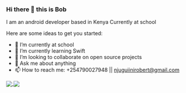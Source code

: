 ### Hi there 👋 this is Bob

I am an android developer based in Kenya
Currently at school 


Here are some ideas to get you started:

- 🔭 I’m currently at school 
- 🌱 I’m currently learning Swift
- 👯 I’m looking to collaborate on open source projects
- 💬 Ask me about anything
- 📫 How to reach me: +254790027948 || njuguiinirobert@gmail.com

<div>
<a href="https://github.com/anuraghazra/github-readme-stats">
  <img align="center" src="https://github-readme-stats.vercel.app/api?username=robert-muriithi&count_private=true&show_icons=true&theme=radical" />
</a>
  
  
<a href="https://github.com/anuraghazra/github-readme-stats">
  <img align="center" src="https://github-readme-stats.vercel.app/api/top-langs/?username=robert-muriithi&layout=compact" />
</a>
</div>
